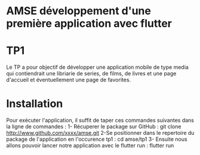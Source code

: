 # AMSE développement d'une première application avec flutter
# TP1
Le TP a pour objectif de développer une application mobile de type media qui contiendrait
une libriarie de series, de films, de livres et une page d'accueil et éventuellement une 
page de favorites.
# Installation
Pour exécuter l'application, il suffit de taper ces commandes suivantes dans la ligne de commandes : 
1- Récuperer le package sur GitHub : git clone http://www.github.com/xxxx/amse.git
2-Se positionner dans le repertoire du package de l'application en l'occurence tp1 : cd amse/tp1
3- Ensuite nous allons pouvoir lancer notre application avec le flutter run : flutter run

